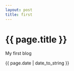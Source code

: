 ```yaml
---
layout: post 
title: first 
---
```


{{ page.title }}
=================

<p>My first blog</p>
<p>{{ page.date | date_to_string }}</p>

